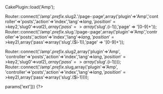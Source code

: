 <!-- Plugin AMP -->
<!-- Author: Ngô Văn Nam -->
<!-- Thêm vào Config/bootstrap.php -->
CakePlugin::load('Amp');
<!-- Thêm vào Config/routes.php-->
<!-- danh sách phân trang -->
Router::connect('/amp'.$prefix.$slug2.'/page-:page',array('plugin'=>'Amp','controller'=>'posts','action'=>'index','lang'=>$lang,'position'=>$key2,'slug0'=>$val2),array('pass'=>array('slug'.($i-1)),'page' => '[0-9]+'));
Router::connect('/amp'.$prefix.$slug.'/page-:page',array('plugin'=>'Amp','controller'=>'posts','action'=>'index','lang'=>$lang,'position'=>$key2),array('pass'=>array('slug'.($i-1)),'page' => '[0-9]+'));
<!-- danh sách bài viết -->
Router::connect('/amp'.$prefix.$slug2,array('plugin'=>'Amp', 'controller'=>'posts','action'=>'index','lang'=>$lang,'position'=>$key2,'slug0'=>$val2),array('pass'=>array('slug'.($i-1))));
Router::connect('/amp'.$prefix.$slug,array('plugin'=>'Amp', 'controller'=>'posts','action'=>'index','lang'=>$lang,'position'=>$key2),array('pass'=>array('slug'.($i-1))));

<!-- Thêm vào layout/index.ctp -->
<?php if($controller == 'posts' && !empty($this->params['ext'])) {?>
<link rel='amphtml' href="<?php echo $http_host.'amp'.$this->Html->url($a_canonical) ?>"/>
<meta name="apple-mobile-web-app-capable" content="yes">
<meta name="apple-mobile-web-app-title" content="Hinlet">
<?php } ?>